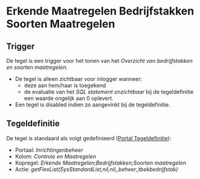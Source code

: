 # Erkende Maatregelen Bedrijfstakken Soorten Maatregelen

## Trigger

De tegel is een trigger voor het tonen van het _Overzicht van bedrijfstakken en soorten maatregelen_.

- De tegel is alleen zichtbaar voor inlogger wanneer:
  - deze aan hem/haar is toegekend
  - de evaluatie van het _SQL statement onzichtbaar_ bij de tegeldefinitie een waarde ongelijk aan 0 oplevert.
- Een tegel is disabled indien zo aangevinkt bij de tegeldefinitie.

## Tegeldefinitie

De tegel is standaard als volgt gedefinieerd ([Portal Tegeldefinitie](../../../../instellen_inrichten/portaldefinitie/portal_tegel.md)):

- Portaal: _Inrichtingenbeheer_
- Kolom: _Controle en Maatregelen_
- Kopregel: _Erkende Maatregelen;Bedrijfstakken;Soorten maatregelen_
- Actie: _getFlexList(SysStandardList,nil,nil,,beheer_tbekbedrijfstak)_
